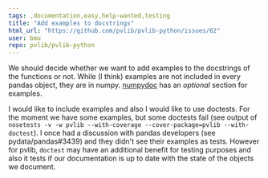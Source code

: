 ```yaml
---
tags: ,documentation,easy,help-wanted,testing
title: "Add examples to docstrings"
html_url: "https://github.com/pvlib/pvlib-python/issues/62"
user: bmu
repo: pvlib/pvlib-python
---
```


We should decide whether we want to add examples to the docstrings of the functions or not.
While (I think) examples are not included in every pandas object, they are in numpy. [numpydoc](https://github.com/numpy/numpy/blob/master/doc/HOWTO_DOCUMENT.rst.txt#docstring-standard) has an _optional_ section for examples.

I would like to include examples and also I would like to use doctests.
For the moment we have some examples, but some doctests fail 
(see output of `nosetests -v -w pvlib --with-coverage --cover-package=pvlib --with-doctest`).
I once had a discussion with pandas developers (see pydata/pandas#3439) and they didn't see their examples as tests. 
However for pvlib, `doctest` may have an additional benefit for testing purposes and also it tests if our documentation is up to date with the state of the objects we document. 
